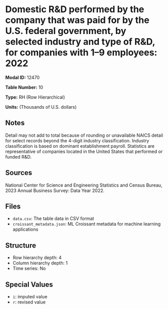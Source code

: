 # Domestic R&D performed by the company that was paid for by the U.S. federal government, by selected industry and type of R&D, for companies with 1&#8211;9 employees: 2022

**Modal ID:** 12470

**Table Number:** 10

**Type:** RH (Row Hierarchical)

**Units:** (Thousands of U.S. dollars)

## Notes

Detail may not add to total because of rounding or unavailable NAICS detail for select records beyond the 4-digit industry classification. Industry classification is based on dominant establishment payroll. Statistics are representative of companies located in the United States that performed or funded R&D.

## Sources

National Center for Science and Engineering Statistics and Census Bureau, 2023 Annual Business Survey: Data Year 2022.

## Files

- `data.csv`: The table data in CSV format
- `croissant_metadata.json`: ML Croissant metadata for machine learning applications

## Structure

- Row hierarchy depth: 4
- Column hierarchy depth: 1
- Time series: No

## Special Values

- `i`: imputed value
- `r`: revised value
